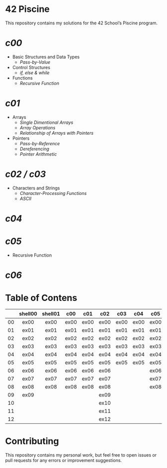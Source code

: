 # 42 Piscine
This repository contains my solutions for the 42 School’s Piscine program.
# *c00*
- Basic Structures and Data Types
  - _Pass-by-Value_
- Control Structures
  - _if, else & while_
- Functions
  - _Recursive Function_
# *c01*
- Arrays
  - _Single Dimentional Arrays_
  - _Array Operations_
  - _Relationship of Arrays with Pointers_
- Pointers
  - _Pass-by-Reference_
  - _Dereferencing_
  - _Pointer Arithmetic_
# *c02 / c03*
- Characters and Strings
  - _Character-Processing Functions_
  - _ASCII_
# *c04*
# *c05*
  - Recursive Function
# *c06*
# Table of Contens
|    | shell00 | shell01 | c00  | c01  | c02  | c03  | c04  | c05  | c06  | c07  | c08  |
| -- | :-----: | :-----: | ---- | ---- | ---- | ---- | ---- | ---- | ---- | ---- | ---- |
| 00 |  ex00   |  ex00   | ex00 | ex00 | ex00 | ex00 | ex00 | ex00 | ex00 | ex00 | ex00 |
| 01 |  ex01   |  ex01   | ex01 | ex01 | ex01 | ex01 | ex01 | ex01 | ex01 | ex01 | ex01 |
| 02 |  ex02   |  ex02   | ex02 | ex02 | ex02 | ex02 | ex02 | ex02 | ex02 | ex02 | ex02 |
| 03 |  ex03   |  ex03   | ex03 | ex03 | ex03 | ex03 | ex03 | ex03 | ex03 | ex03 | ex03 |
| 04 |  ex04   |  ex04   | ex04 | ex04 | ex04 | ex04 | ex04 | ex04 |      | ex04 |
| 05 |  ex05   |  ex05   | ex05 | ex05 | ex05 | ex05 | ex05 | ex05 |      | ex05 |
| 06 |  ex06   |  ex06   | ex06 | ex06 | ex06 |      |      | ex06 |
| 07 |  ex07   |  ex07   | ex07 | ex07 | ex07 |      |      | ex07 |
| 08 |  ex08   |  ex08   | ex08 | ex08 | ex08 |      |      | ex08 |
| 09 |  ex09   |         |      |      | ex09 |      |      |      |
| 10 |         |         |      |      | ex10 |      |      |      |
| 11 |         |         |      |      | ex11 |      |      |      |
| 12 |         |         |      |      | ex12 |      |      |      |
# Contributing
This repository contains my personal work, but feel free to open issues or pull requests for any errors or improvement suggestions.